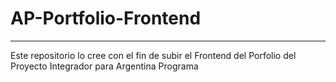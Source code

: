 # AP-Portfolio-Frontend
---
Este repositorio lo cree con el fin de subir el Frontend del Porfolio del Proyecto Integrador para Argentina Programa
